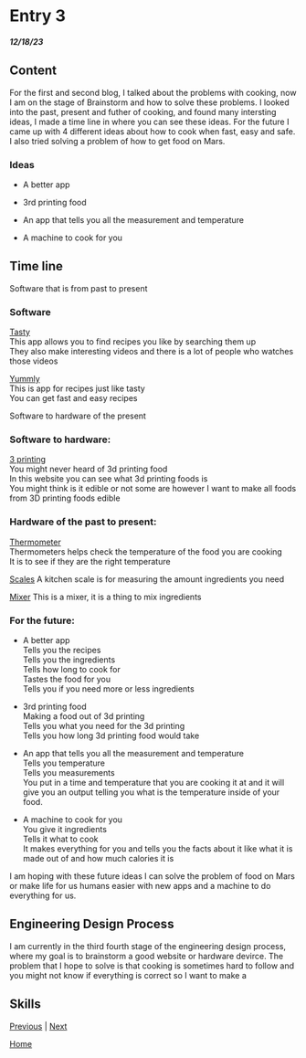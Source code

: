 # Entry 3
##### 12/18/23

## Content 
For the first and second blog, I talked about the problems with cooking, now I am on the stage of Brainstorm and how to solve these problems. I looked into the past, present and futher of cooking, and found many intersting ideas, I made a time line in where you can see these ideas. For the future I came up with 4 different ideas about how to cook when fast, easy and safe. I also tried solving a problem of how to get food on Mars. 

### Ideas
* A better app

* 3rd printing food

* An app that tells you all the measurement and temperature

* A machine to cook for you

## Time line

Software that is from past to present

### Software
 [Tasty](https://tasty.co/)  
This app allows you to find recipes you like by searching them up  
They also make interesting videos and there is a lot of people who watches those videos  


[Yummly](https://www.yummly.com/)  
This is app for recipes just like tasty   
You can get fast and easy recipes   





Software to hardware of the present 


### Software to hardware:

[3 printing](https://www.3dnatives.com/en/food-3d-printing220520184/)  
You might never heard of 3d printing food  
In this website you can see what 3d printing foods is   
You might think is it edible or not some are however I want to make all foods from 3D printing foods edible  

### Hardware of the past to present:

[Thermometer](https://www.thecitycook.com/articles/2015-05-06-the-essential-kitchen-kitchen-thermometers)  
Thermometers helps check the temperature of the food you are cooking  
It is to see if they are the right temperature  

[Scales](https://www.thecitycook.com/articles/2014-12-12-the-essential-kitchen-scales) 
A kitchen scale is for measuring the amount ingredients you need 

[Mixer](https://www.cnn.com/cnn-underscored/reviews/best-stand-mixer)
This is a mixer, it is a thing to mix ingredients 


### For the future:

* A better app  
Tells you the recipes  
Tells you the ingredients  
Tells how long to cook for  
Tastes the food for you  
Tells you if you need more or less ingredients  

* 3rd printing food  
Making a food out of 3d printing  
Tells you what you need for the 3d printing  
Tells you how long 3d printing food would take

* An app that tells you all the measurement and temperature  
Tells you temperature  
Tells you measurements  
You put in a time and temperature that you are cooking it at and it will give you an output telling you what is the temperature inside of your food.  

* A machine to cook for you  
You give it ingredients  
Tells it what to cook  
It makes everything for you and tells you the facts about it like what it is made out of and how much calories it is

I am hoping with these future ideas I can solve the problem of food on Mars or make life for us humans easier with new apps and a machine to do everything for us.


## Engineering Design Process
I am currently in the third fourth stage of the engineering design process, where my goal is to brainstorm a good website or hardware devirce. The problem that I hope to solve is that cooking is sometimes hard to follow and you might not know if everything is correct so I want to make a 
## Skills 






[Previous](entry02.md) | [Next](entry04.md)

[Home](../README.md)
